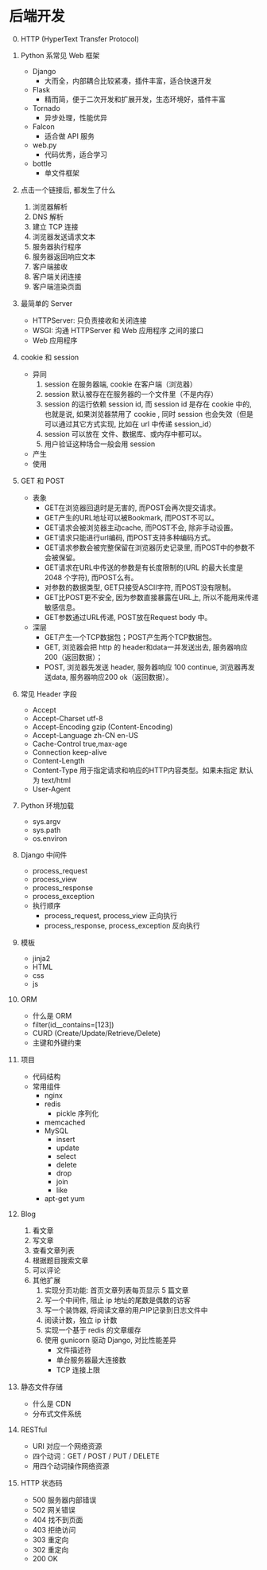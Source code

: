 后端开发
========

0. HTTP (HyperText Transfer Protocol)

1. Python 系常见 Web 框架
    - Django
        - 大而全，内部耦合比较紧凑，插件丰富，适合快速开发
    - Flask
        - 精而简，便于二次开发和扩展开发，生态环境好，插件丰富
    - Tornado
        - 异步处理，性能优异
    - Falcon
        - 适合做 API 服务
    - web.py
        - 代码优秀，适合学习
    - bottle
        - 单文件框架

2. 点击一个链接后, 都发生了什么
    1. 浏览器解析
    2. DNS 解析
    3. 建立 TCP 连接
    4. 浏览器发送请求文本
    5. 服务器执行程序
    6. 服务器返回响应文本
    7. 客户端接收
    8. 客户端关闭连接
    9. 客户端渲染页面

3. 最简单的 Server
    - HTTPServer: 只负责接收和关闭连接
    - WSGI: 沟通 HTTPServer 和 Web 应用程序 之间的接口
    - Web 应用程序

4. cookie 和 session
    - 异同
        1. session 在服务器端, cookie 在客户端（浏览器）
        2. session 默认被存在在服务器的一个文件里（不是内存）
        3. session 的运行依赖 session id, 而 session id 是存在 cookie 中的, 也就是说, 如果浏览器禁用了 cookie , 同时 session 也会失效（但是可以通过其它方式实现, 比如在 url 中传递 session_id）
        4. session 可以放在 文件、数据库、或内存中都可以。
        5. 用户验证这种场合一般会用 session
    - 产生
    - 使用

5. GET 和 POST
    - 表象
        - GET在浏览器回退时是无害的, 而POST会再次提交请求。
        - GET产生的URL地址可以被Bookmark, 而POST不可以。
        - GET请求会被浏览器主动cache, 而POST不会, 除非手动设置。
        - GET请求只能进行url编码, 而POST支持多种编码方式。
        - GET请求参数会被完整保留在浏览器历史记录里, 而POST中的参数不会被保留。
        - GET请求在URL中传送的参数是有长度限制的(URL 的最大长度是 2048 个字符), 而POST么有。
        - 对参数的数据类型, GET只接受ASCII字符, 而POST没有限制。
        - GET比POST更不安全, 因为参数直接暴露在URL上, 所以不能用来传递敏感信息。
        - GET参数通过URL传递, POST放在Request body 中。
    - 深层
        - GET产生一个TCP数据包；POST产生两个TCP数据包。
        - GET, 浏览器会把 http 的 header和data一并发送出去, 服务器响应200（返回数据）；
        - POST, 浏览器先发送 header, 服务器响应 100 continue, 浏览器再发送data, 服务器响应200 ok（返回数据）。

6. 常见 Header 字段
    - Accept
    - Accept-Charset  utf-8
    - Accept-Encoding gzip (Content-Encoding)
    - Accept-Language zh-CN en-US
    - Cache-Control   true,max-age
    - Connection      keep-alive
    - Content-Length
    - Content-Type 用于指定请求和响应的HTTP内容类型。如果未指定 默认为 text/html
    - User-Agent

7. Python 环境加载
    - sys.argv
    - sys.path
    - os.environ

8. Django 中间件
    - process_request
    - process_view
    - process_response
    - process_exception
    - 执行顺序
        - process_request, process_view 正向执行
        - process_response, process_exception 反向执行

9. 模板
    - jinja2
    - HTML
    - css
    - js

10. ORM
    - 什么是 ORM
    - filter(id__contains=[123])
    - CURD (Create/Update/Retrieve/Delete)
    - 主键和外键约束

10. 项目
    - 代码结构
    - 常用组件
        - nginx
        - redis
            - pickle 序列化
        - memcached
        - MySQL
            - insert
            - update
            - select
            - delete
            - drop
            - join
            - like
        - apt-get yum

11. Blog
    1. 看文章
    2. 写文章
    3. 查看文章列表
    4. 根据题目搜索文章
    5. 可以评论
    6. 其他扩展
        1. 实现分页功能: 首页文章列表每页显示 5 篇文章
        2. 写一个中间件, 阻止 ip 地址的尾数是偶数的访客
        3. 写一个装饰器, 将阅读文章的用户IP记录到日志文件中
        4. 阅读计数，独立 ip 计数
        5. 实现一个基于 redis 的文章缓存
        6. 使用 gunicorn 驱动 Django, 对比性能差异
            - 文件描述符
            - 单台服务器最大连接数
            - TCP 连接上限

12. 静态文件存储
    - 什么是 CDN
    - 分布式文件系统

13. RESTful
    - URI 对应一个网络资源
    - 四个动词：GET / POST / PUT / DELETE
    - 用四个动词操作网络资源

14. HTTP 状态码
    - 500 服务器内部错误
    - 502 网关错误
    - 404 找不到页面
    - 403 拒绝访问
    - 303 重定向
    - 302 重定向
    - 200 OK
